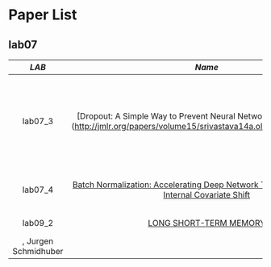 # Paper List
## lab07
*LAB* | *Name* | *Author*
:---: | :---: | :---:|
lab07_3 | [Dropout: A Simple Way to Prevent Neural Networks from Overfitting (http://jmlr.org/papers/volume15/srivastava14a.old/srivastava14a.pdf) | Nitish Srivastava , Geoffrey Hinton, Alex Krizhevsky, Ilya Sutskever et al.
lab07_4 | [Batch Normalization: Accelerating Deep Network Training by Reducing Internal Covariate Shift](https://arxiv.org/abs/1502.03167) |Sergey Ioffe, Christian Szegedy|
lab09_2 | [LONG SHORT-TERM MEMORY](http://www.bioinf.jku.at/publications/older/2604.pdf) |Sepp Hochreiter
, Jurgen Schmidhuber|

<!--
## regression

lab01-1 | lab01-5
:---: | :---: 
<img src = 'image/lab01-1_linear_regression.jpg' height = '800px'> | <img src = 'image/lab01-5_ridge_regression.jpg' height = '800px'>

lab01-6 | lab01-7
:---: | :---: 
<img src = 'image/lab01-6_lasso_regression.jpg' height = '800px'> | <img src = 'image/lab01-7_svr.jpg' height = '800px'> 
 
## tensorboard

lab03-1 | lab03-2
:---: | :---: 
<img src = 'image/lab03_1_tensorboard_basic_usages.PNG' height = '200px' width = '500px'> |<img src = 'image/lab03_2_tensorboard_var_scope.PNG' height = '150px' width = '500px'> 

lab03-3_graph
:---: 
<p align="center">
<img src = 'image/lab03_3_tensorboard_graph.PNG' height = '530px' width = '400px'> 
</p>

*Name* | *W1* | *W2* | *W3*
:---: | :---: | :---: | :---: |
Weight | <img src = 'image/lab03_3_tensorboard_w1.PNG' height = '200px' width = '300px'> | <img src = 'image/lab03_3_tensorboard_w2.PNG' height = '200px' width = '300px'> | <img src = 'image/lab03_3_tensorboard_w3.PNG' height = '200px' width = '300px'> 

lab03-5_graph
:---: 
<p align="center">
<img src = 'image/lab03_5_many_models.PNG' height = '350px' width = '1000px'> 
</p>
 
## Data manipulation

lab04-4 average of losses and accuracies per Epoch
:---: 
<p align="center">
<img src = 'image/lab04_4_minibatch.PNG' height = '200px' width = '500px'> 
</p>

## Activations

*Activation* |*Results*|
:---: | :---: |
Sigmoid  (lab05_1) | <img src = 'image/lab05_1_results.PNG' height = '150px' width = '800px'> 

## MNIST and CIFAR10

### lab08-0

*MNIST* | *CIFAR10*
:---: |:---: |
<img src = 'image/mnist.jpg' height = '400px' width = '600px'> | <img src = 'image/cifar.jpg' height = '400px' width = '600px'> 

## CNN MNIST

lab08-1 and lab08-2 comparision
:---: 
<img src = 'image/lab08_learning_rate_decay_comparison.PNG' height = '200px' width = '1000px'> 
-->
